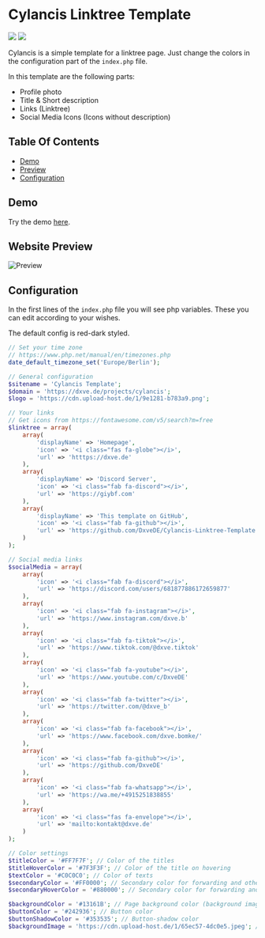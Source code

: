 # Cylancis Linktree Template
[![](https://img.shields.io/badge/Language-PHP,%20HTML%20&%20CSS-darkblue)](#)
[![](https://img.shields.io/badge/CSS-Bootstrap%205.3-purple)](#)

Cylancis is a simple template for a linktree page.
Just change the colors in the configuration part of the `index.php` file.

In this template are the following parts:
* Profile photo
* Title & Short description
* Links (Linktree)
* Social Media Icons (Icons without description)



## Table Of Contents

* [Demo](#demo)
* [Preview](#website-preview)
* [Configuration](#configuration)



## Demo
Try the demo [here](https://dxve.de/projects/cylancis/).



## Website Preview
![Preview](https://cdn.upload-host.de/1/419111-1fe0b6.png)



## Configuration

In the first lines of the `index.php` file you will see php variables.
These you can edit according to your wishes.

The default config is red-dark styled.

```php
// Set your time zone
// https://www.php.net/manual/en/timezones.php
date_default_timezone_set('Europe/Berlin');

// General configuration
$sitename = 'Cylancis Template';
$domain = 'https://dxve.de/projects/cylancis';
$logo = 'https://cdn.upload-host.de/1/9e1281-b783a9.png';

// Your links
// Get icons from https://fontawesome.com/v5/search?m=free
$linktree = array(
    array(
        'displayName' => 'Homepage',
        'icon' => '<i class="fas fa-globe"></i>',
        'url' => 'htttps://dxve.de'
    ),
    array(
        'displayName' => 'Discord Server',
        'icon' => '<i class="fab fa-discord"></i>',
        'url' => 'https://giybf.com'
    ),
    array(
        'displayName' => 'This template on GitHub',
        'icon' => '<i class="fab fa-github"></i>',
        'url' => 'https://github.com/DxveDE/Cylancis-Linktree-Template'
    )
);

// Social media links
$socialMedia = array(
    array(
        'icon' => '<i class="fab fa-discord"></i>',
        'url' => 'https://discord.com/users/681877886172659877'
    ),
    array(
        'icon' => '<i class="fab fa-instagram"></i>',
        'url' => 'https://www.instagram.com/dxve.b'
    ),
    array(
        'icon' => '<i class="fab fa-tiktok"></i>',
        'url' => 'https://www.tiktok.com/@dxve.tiktok'
    ),
    array(
        'icon' => '<i class="fab fa-youtube"></i>',
        'url' => 'https://www.youtube.com/c/DxveDE'
    ),
    array(
        'icon' => '<i class="fab fa-twitter"></i>',
        'url' => 'https://twitter.com/@dxve_b'
    ),
    array(
        'icon' => '<i class="fab fa-facebook"></i>',
        'url' => 'https://www.facebook.com/dxve.bomke/'
    ),
    array(
        'icon' => '<i class="fab fa-github"></i>',
        'url' => 'https://github.com/DxveDE'
    ),
    array(
        'icon' => '<i class="fab fa-whatsapp"></i>',
        'url' => 'https://wa.me/+4915251838855'
    ),
    array(
        'icon' => '<i class="fas fa-envelope"></i>',
        'url' => 'mailto:kontakt@dxve.de'
    )
);

// Color settings
$titleColor = '#FF7F7F'; // Color of the titles
$titleHoverColor = '#7F3F3F'; // Color of the title on hovering
$textColor = '#C0C0C0'; // Color of texts
$secondaryColor = '#FF0000'; // Secondary color for forwarding and other
$secondaryHoverColor = '#880000'; // Secondary color for forwarding and other on hovering

$backgroundColor = '#13161B'; // Page background color (background image overrides this, if it's set)
$buttonColor = '#242936'; // Button color
$buttonShadowColor = '#353535'; // Button-shadow color
$backgroundImage = 'https://cdn.upload-host.de/1/65ec57-4dc0e5.jpeg'; // Page background image (overrides background color); No image: "NONE"
```
